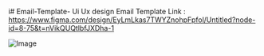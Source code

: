 i# Email-Template-
Ui Ux design Email Template 
Link : https://www.figma.com/design/EyLmLkas7TWYZnohpFpfol/Untitled?node-id=8-75&t=nVikQUQtlbfJXDha-1

![Image](https://github.com/user-attachments/assets/f87c0b26-e3a2-4646-bcae-9c1cc8199f83)

